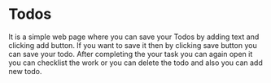 # Todos
It is a simple web page where you can save your Todos by adding text and clicking add button. If you want to save it then by clicking save button you can save your todo.
After completing the your task you can again open it you can checklist the work or you can delete the todo and also you can add new todo.
